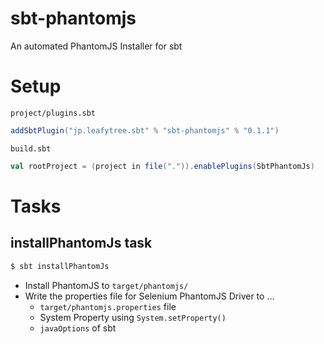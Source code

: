# sbt-phantomjs

An automated PhantomJS Installer for sbt

# Setup

`project/plugins.sbt`
```scala
addSbtPlugin("jp.leafytree.sbt" % "sbt-phantomjs" % "0.1.1")
```

`build.sbt`
```scala
val rootProject = (project in file(".")).enablePlugins(SbtPhantomJs)
```

# Tasks

## installPhantomJs task

```bash
$ sbt installPhantomJs
```

- Install PhantomJS to `target/phantomjs/`
- Write the properties file for Selenium PhantomJS Driver to ...
  - `target/phantomjs.properties` file
  - System Property using `System.setProperty()`
  - `javaOptions` of sbt
